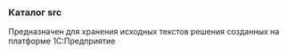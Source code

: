 ### Каталог src

Предназначен для хранения исходных текстов решения созданных на платформе 1С:Предприятие


